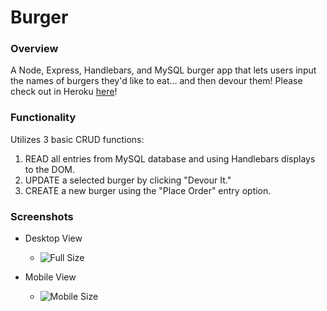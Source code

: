 # Burger

### Overview
A Node, Express, Handlebars, and MySQL burger app that lets users input the names of burgers they'd like to eat... and then devour them!
Please check out in Heroku [here](###http://burger.herokuapp.com/)!


### Functionality
Utilizes 3 basic CRUD functions:
  1. READ all entries from MySQL database and using Handlebars displays to the DOM.
  2. UPDATE a selected burger by clicking "Devour It."
  3. CREATE a new burger using the "Place Order" entry option.
   
### Screenshots
- Desktop View
  * ![Full Size](###/screenshots/fullsize.png)


- Mobile View
  * ![Mobile Size](###/screenshots/mobile.png)

